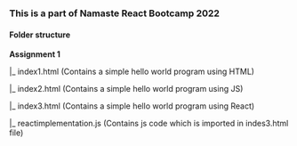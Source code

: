 ### This is a part of Namaste React Bootcamp 2022

#### Folder structure

<b> Assignment 1 </b>

|_ index1.html (Contains a simple hello world program using HTML)

|_ index2.html (Contains a simple hello world program using JS)

|_ index3.html (Contains a simple hello world program using React)

|_ reactimplementation.js (Contains js code which is imported in indes3.html file)